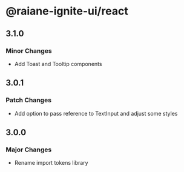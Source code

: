 # @raiane-ignite-ui/react

## 3.1.0

### Minor Changes

- Add Toast and Tooltip components

## 3.0.1

### Patch Changes

- Add option to pass reference to TextInput and adjust some styles

## 3.0.0

### Major Changes

- Rename import tokens library
